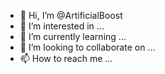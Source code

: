 - 👋 Hi, I’m @ArtificialBoost
- 👀 I’m interested in ...
- 🌱 I’m currently learning ...
- 💞️ I’m looking to collaborate on ...
- 📫 How to reach me ...

<!---
ArtificialBoost/ArtificialBoost is a ✨ special ✨ repository because its `README.md` (this file) appears on your GitHub profile.
You can click the Preview link to take a look at your changes.
--->
